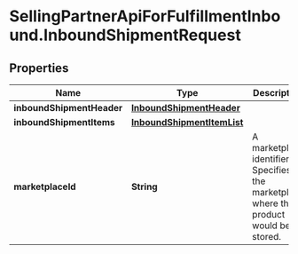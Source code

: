 # SellingPartnerApiForFulfillmentInbound.InboundShipmentRequest

## Properties
Name | Type | Description | Notes
------------ | ------------- | ------------- | -------------
**inboundShipmentHeader** | [**InboundShipmentHeader**](InboundShipmentHeader.md) |  | 
**inboundShipmentItems** | [**InboundShipmentItemList**](InboundShipmentItemList.md) |  | 
**marketplaceId** | **String** | A marketplace identifier. Specifies the marketplace where the product would be stored. | 
